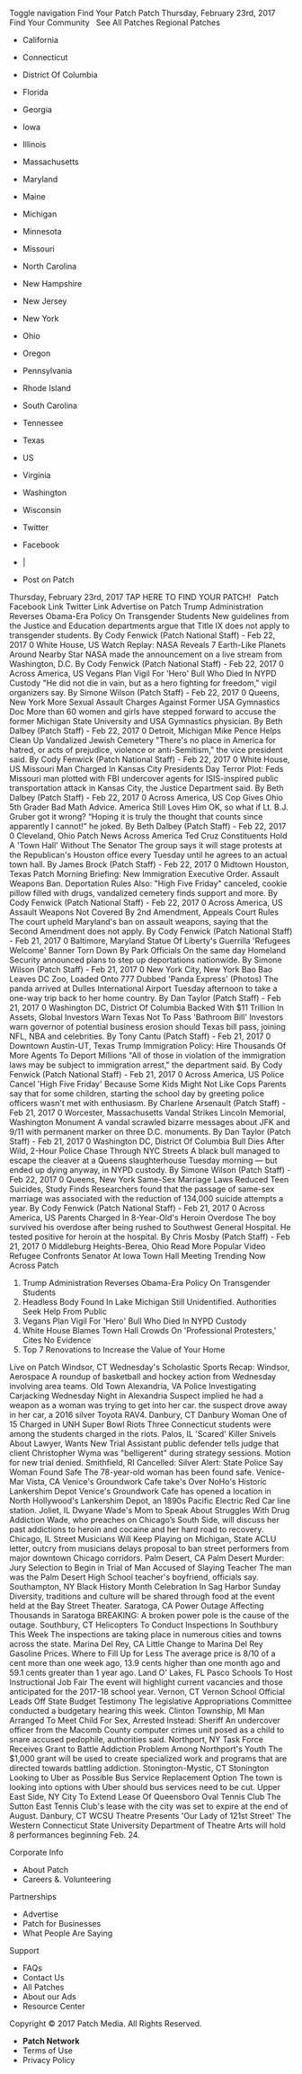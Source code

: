 Toggle navigation Find Your Patch Patch Thursday, February 23rd, 2017 Find Your Community   See All Patches Regional Patches

*   California
*   Connecticut
*   District Of Columbia
*   Florida
*   Georgia
*   Iowa
*   Illinois
*   Massachusetts
*   Maryland
*   Maine
*   Michigan
*   Minnesota
*   Missouri
*   North Carolina
*   New Hampshire
*   New Jersey
*   New York
*   Ohio
*   Oregon
*   Pennsylvania
*   Rhode Island
*   South Carolina
*   Tennessee
*   Texas
*   US
*   Virginia
*   Washington
*   Wisconsin

*   Twitter
*   Facebook
*   |
*   Post on Patch

Thursday, February 23rd, 2017 TAP HERE TO FIND YOUR PATCH!   Patch Facebook Link Twitter Link Advertise on Patch Trump Administration Reverses Obama-Era Policy On Transgender Students New guidelines from the Justice and Education departments argue that Title IX does not apply to transgender students. By Cody Fenwick (Patch National Staff) - Feb 22, 2017 0 White House, US Watch Replay: NASA Reveals 7 Earth-Like Planets Around Nearby Star NASA made the announcement on a live stream from Washington, D.C. By Cody Fenwick (Patch National Staff) - Feb 22, 2017 0 Across America, US Vegans Plan Vigil For 'Hero' Bull Who Died In NYPD Custody "He did not die in vain, but as a hero fighting for freedom," vigil organizers say. By Simone Wilson (Patch Staff) - Feb 22, 2017 0 Queens, New York More Sexual Assault Charges Against Former USA Gymnastics Doc More than 60 women and girls have stepped forward to accuse the former Michigan State University and USA Gymnastics physician. By Beth Dalbey (Patch Staff) - Feb 22, 2017 0 Detroit, Michigan Mike Pence Helps Clean Up Vandalized Jewish Cemetery "There's no place in America for hatred, or acts of prejudice, violence or anti-Semitism," the vice president said. By Cody Fenwick (Patch National Staff) - Feb 22, 2017 0 White House, US Missouri Man Charged In Kansas City Presidents Day Terror Plot: Feds Missouri man plotted with FBI undercover agents for ISIS-inspired public transportation attack in Kansas City, the Justice Department said. By Beth Dalbey (Patch Staff) - Feb 22, 2017 0 Across America, US Cop Gives Ohio 5th Grader Bad Math Advice. America Still Loves Him OK, so what if Lt. B.J. Gruber got it wrong? “Hoping it is truly the thought that counts since apparently I cannot!” he joked. By Beth Dalbey (Patch Staff) - Feb 22, 2017 0 Cleveland, Ohio Patch News Across America Ted Cruz Constituents Hold A 'Town Hall' Without The Senator The group says it will stage protests at the Republican's Houston office every Tuesday until he agrees to an actual town hall. By James Brock (Patch Staff) - Feb 22, 2017 0 Midtown Houston, Texas Patch Morning Briefing: New Immigration Executive Order. Assault Weapons Ban. Deportation Rules Also: "High Five Friday" canceled, cookie pillow filled with drugs, vandalized cemetery finds support and more. By Cody Fenwick (Patch National Staff) - Feb 22, 2017 0 Across America, US Assault Weapons Not Covered By 2nd Amendment, Appeals Court Rules The court upheld Maryland's ban on assault weapons, saying that the Second Amendment does not apply. By Cody Fenwick (Patch National Staff) - Feb 21, 2017 0 Baltimore, Maryland Statue Of Liberty's Guerrilla 'Refugees Welcome' Banner Torn Down By Park Officials On the same day Homeland Security announced plans to step up deportations nationwide. By Simone Wilson (Patch Staff) - Feb 21, 2017 0 New York City, New York Bao Bao Leaves DC Zoo, Loaded Onto 777 Dubbed 'Panda Express' (Photos) The panda arrived at Dulles International Airport Tuesday afternoon to take a one-way trip back to her home country. By Dan Taylor (Patch Staff) - Feb 21, 2017 0 Washington DC, District Of Columbia Backed With $11 Trillion In Assets, Global Investors Warn Texas Not To Pass 'Bathroom Bill' Investors warn governor of potential business erosion should Texas bill pass, joining NFL, NBA and celebrities. By Tony Cantu (Patch Staff) - Feb 21, 2017 0 Downtown Austin-UT, Texas Trump Immigration Policy: Hire Thousands Of More Agents To Deport Millions "All of those in violation of the immigration laws may be subject to immigration arrest," the department said. By Cody Fenwick (Patch National Staff) - Feb 21, 2017 0 Across America, US Police Cancel 'High Five Friday' Because Some Kids Might Not Like Cops Parents say that for some children, starting the school day by greeting police officers wasn't met with enthusiasm. By Charlene Arsenault (Patch Staff) - Feb 21, 2017 0 Worcester, Massachusetts Vandal Strikes Lincoln Memorial, Washington Monument A vandal scrawled bizarre messages about JFK and 9/11 with permanent marker on three D.C. monuments. By Dan Taylor (Patch Staff) - Feb 21, 2017 0 Washington DC, District Of Columbia Bull Dies After Wild, 2-Hour Police Chase Through NYC Streets A black bull managed to escape the cleaver at a Queens slaughterhouse Tuesday morning — but ended up dying anyway, in NYPD custody. By Simone Wilson (Patch Staff) - Feb 22, 2017 0 Queens, New York Same-Sex Marriage Laws Reduced Teen Suicides, Study Finds Researchers found that the passage of same-sex marriage was associated with the reduction of 134,000 suicide attempts a year. By Cody Fenwick (Patch National Staff) - Feb 21, 2017 0 Across America, US Parents Charged In 8-Year-Old's Heroin Overdose The boy survived his overdose after being rushed to Southwest General Hospital. He tested positive for heroin at the hospital. By Chris Mosby (Patch Staff) - Feb 21, 2017 0 Middleburg Heights-Berea, Ohio Read More Popular Video Refugee Confronts Senator At Iowa Town Hall Meeting Trending Now Across Patch

1.  Trump Administration Reverses Obama-Era Policy On Transgender Students
2.  Headless Body Found In Lake Michigan Still Unidentified. Authorities Seek Help From Public
3.  Vegans Plan Vigil For 'Hero' Bull Who Died In NYPD Custody
4.  White House Blames Town Hall Crowds On 'Professional Protesters,' Cites No Evidence
5.  Top 7 Renovations to Increase the Value of Your Home

Live on Patch Windsor, CT Wednesday's Scholastic Sports Recap: Windsor, Aerospace A roundup of basketball and hockey action from Wednesday involving area teams. Old Town Alexandria, VA Police Investigating Carjacking Wednesday Night in Alexandria Suspect implied he had a weapon as a woman was trying to get into her car. the suspect drove away in her car, a 2016 silver Toyota RAV4. Danbury, CT Danbury Woman One of 15 Charged in UNH Super Bowl Riots Three Connecticut students were among the students charged in the riots. Palos, IL 'Scared' Killer Snivels About Lawyer, Wants New Trial Assistant public defender tells judge that client Christopher Wyma was "belligerent" during strategy sessions. Motion for new trial denied. Smithfield, RI Cancelled: Silver Alert: State Police Say Woman Found Safe The 78-year-old woman has been found safe. Venice-Mar Vista, CA Venice's Groundwork Cafe take's Over NoHo's Historic Lankershim Depot Venice's Groundwork Cafe has opened a location in North Hollywood's Lankershim Depot, an 1890s Pacific Electric Red Car line station. Joliet, IL Dwyane Wade's Mom to Speak About Struggles With Drug Addiction Wade, who preaches on Chicago’s South Side, will discuss her past addictions to heroin and cocaine and her hard road to recovery. Chicago, IL Street Musicians Will Keep Playing on Michigan, State ACLU letter, outcry from musicians delays proposal to ban street performers from major downtown Chicago corridors. Palm Desert, CA Palm Desert Murder: Jury Selection to Begin in Trial of Man Accused of Slaying Teacher The man was the Palm Desert High School teacher's boyfriend, officials say. Southampton, NY Black History Month Celebration In Sag Harbor Sunday Diversity, traditions and culture will be shared through food at the event held at the Bay Street Theater. Saratoga, CA Power Outage Affecting Thousands in Saratoga BREAKING: A broken power pole is the cause of the outage. Southbury, CT Helicopters To Conduct Inspections In Southbury This Week The inspections are taking place in numerous cities and towns across the state. Marina Del Rey, CA Little Change to Marina Del Rey Gasoline Prices. Where to Fill Up for Less The average price is 8/10 of a cent more than one week ago, 13.9 cents higher than one month ago and 59.1 cents greater than 1 year ago. Land O' Lakes, FL Pasco Schools To Host Instructional Job Fair The event will highlight current vacancies and those anticipated for the 2017-18 school year. Vernon, CT Vernon School Official Leads Off State Budget Testimony The legislative Appropriations Committee conducted a budgetary hearing this week. Clinton Township, MI Man Arranged To Meet Child For Sex, Arrested Instead: Sheriff An undercover officer from the Macomb County computer crimes unit posed as a child to snare accused pedophile, authorities said. Northport, NY Task Force Receives Grant to Battle Addiction Problem Among Northport's Youth The $1,000 grant will be used to create specialized work and programs that are directed towards battling addiction. Stonington-Mystic, CT Stonington Looking to Uber as Possible Bus Service Replacement Option The town is looking into options with Uber should bus services need to be cut. Upper East Side, NY City To Extend Lease Of Queensboro Oval Tennis Club The Sutton East Tennis Club's lease with the city was set to expire at the end of August. Danbury, CT WCSU Theatre Presents 'Our Lady of 121st Street' The Western Connecticut State University Department of Theatre Arts will hold 8 performances beginning Feb. 24.

Corporate Info

*   About Patch
*   Careers &. Volunteering

Partnerships

*   Advertise
*   Patch for Businesses
*   What People Are Saying

Support

*   FAQs
*   Contact Us
*   All Patches
*   About our Ads
*   Resource Center

Copyright © 2017 Patch Media. All Rights Reserved.

*   **Patch Network**
*   Terms of Use
*   Privacy Policy